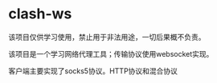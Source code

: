 # clash-ws

该项目仅供学习使用，禁止用于非法用途，一切后果概不负责。

该项目是一个学习网络代理工具；传输协议使用websocket实现。

客户端主要实现了socks5协议。HTTP协议和混合协议

